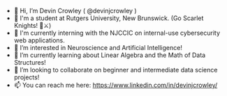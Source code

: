 - 👋 Hi, I’m Devin Crowley ( @devinjcrowley )
- 🎒 I'm a student at Rutgers University, New Brunswick. (Go Scarlet Knights! 🚩⚔️)
- 🏢 I'm currently interning with the NJCCIC on internal-use cybersecurity web applications.
- 👀 I’m interested in Neuroscience and Artificial Intelligence!
- 🌱 I’m currently learning about Linear Algebra and the Math of Data Structures!
- 💞️ I’m looking to collaborate on beginner and intermediate data science projects!
- 📫 You can reach me here: https://www.linkedin.com/in/devinjcrowley/
